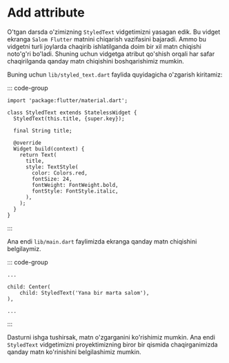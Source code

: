 # Add attribute

O'tgan darsda o'zimizning `StyledText` vidgetimizni yasagan edik. Bu vidget ekranga `Salom Flutter` matnini chiqarish
vazifasini bajaradi. Ammo bu vidgetni turli joylarda chaqirib ishlatilganda doim bir xil matn chiqishi noto'g'ri
bo'ladi. Shuning uchun vidgetga atribut qo'shish orqali har safar chaqirilganda qanday matn chiqishini boshqarishimiz
mumkin.

Buning uchun `lib/styled_text.dart` faylida quyidagicha o'zgarish kiritamiz:

::: code-group

```dart{4,6,11} [lib/styled_text.dart]
import 'package:flutter/material.dart';

class StyledText extends StatelessWidget {
  StyledText(this.title, {super.key});

  final String title;

  @override
  Widget build(context) {
    return Text(
      title,
      style: TextStyle(
        color: Colors.red,
        fontSize: 24,
        fontWeight: FontWeight.bold,
        fontStyle: FontStyle.italic,
      ),
    );
  }
}
```

:::

Ana endi `lib/main.dart` faylimizda ekranga qanday matn chiqishini belgilaymiz.

::: code-group

```dart{4} [lib/main.dart]
...

child: Center(
    child: StyledText('Yana bir marta salom'),
),

...
```

:::

Dasturni ishga tushirsak, matn o'zgarganini ko'rishimiz mumkin. Ana endi `StyledText` vidgetimizni proyektimizning biror
bir qismida chaqirganimizda qanday matn ko'rinishini belgilashimiz mumkin. 
